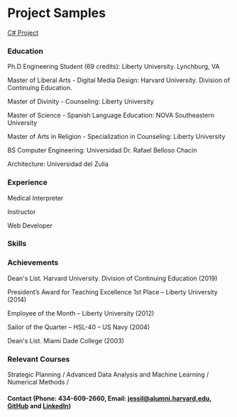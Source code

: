 # Project Samples
[C# Project]() 

### Education
Ph.D Engineering Student (69 credits): Liberty University. Lynchburg, VA

Master of Liberal Arts - Digital Media Design: Harvard University. Division of Continuing Education.

Master of Divinity - Counseling: Liberty University

Master of Science - Spanish Language Education: NOVA Southeastern University

Master of Arts in Religion - Specialization in Counseling: Liberty University

BS Computer Engineering: Universidad Dr. Rafael Belloso Chacin

Architecture: Universidad del Zulia

### Experience
Medical Interpreter

Instructor

Web Developer

### Skills


### Achievements
Dean's List. Harvard University. Division of Continuing Education (2019)

President’s Award for Teaching Excellence 1st Place – Liberty University (2014)

Employee of the Month – Liberty University (2012)

Sailor of the Quarter – HSL-40 – US Navy (2004)

Dean's List. Miami Dade College (2003)

### Relevant Courses
Strategic Planning / Advanced Data Analysis and Machine Learning / Numerical Methods / 

#### Contact (Phone: 434-609-2660, Email: jessil@alumni.harvard.edu, [GitHub](https://github.com/bjess) and [LinkedIn](https://www.linkedin.com/in/jessil-fuhr/))




